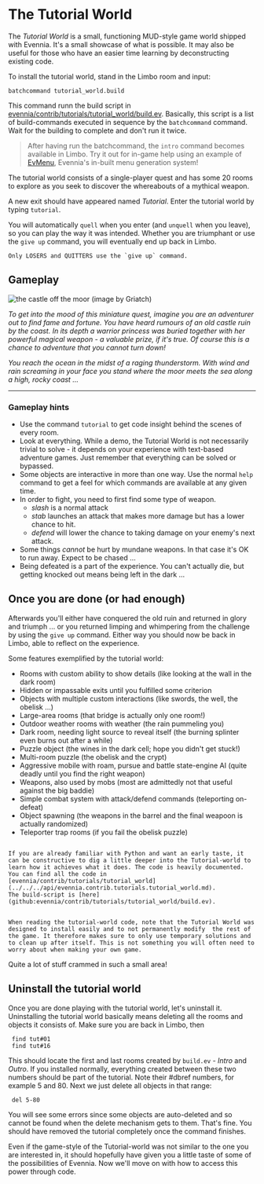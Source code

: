 # The Tutorial World

The *Tutorial World* is a small, functioning MUD-style game world shipped with Evennia.
It's a small showcase of what is possible. It may also be useful for those who have an easier
time learning by deconstructing existing code.

To install the tutorial world, stand in the Limbo room and input:

    batchcommand tutorial_world.build

This command runn the build script in 
[evennia/contrib/tutorials/tutorial_world/build.ev](github:evennia/contrib/tutorials/tutorial_world/build.ev).
Basically, this script is a list of build-commands executed in sequence by the `batchcommand` command.
Wait for the building to complete and don't run it twice.

> After having run the batchcommand, the `intro` command becomes available in Limbo. Try it out for
> in-game help using an example of [EvMenu](../../../Components/EvMenu.md), Evennia's in-built 
> menu generation system!

The tutorial world consists of a single-player quest and has some 20 rooms to explore as you seek
to discover the whereabouts of a mythical weapon. 

A new exit should have appeared named _Tutorial_. Enter the tutorial world by typing `tutorial`.

You will automatically `quell` when you enter (and `unquell` when you leave), so you can play the way it was intended. Whether you are triumphant or use the `give up` command, you will eventually end up back in Limbo.

```{important}
Only LOSERS and QUITTERS use the `give up` command.
```

## Gameplay

![the castle off the moor](https://images-wixmp-ed30a86b8c4ca887773594c2.wixmp.com/f/22916c25-6299-453d-a221-446ec839f567/da2pmzu-46d63c6d-9cdc-41dd-87d6-1106db5a5e1a.jpg/v1/fill/w_600,h_849,q_75,strp/the_castle_off_the_moor_by_griatch_art_da2pmzu-fullview.jpg?token=eyJ0eXAiOiJKV1QiLCJhbGciOiJIUzI1NiJ9.eyJzdWIiOiJ1cm46YXBwOiIsImlzcyI6InVybjphcHA6Iiwib2JqIjpbW3siaGVpZ2h0IjoiPD04NDkiLCJwYXRoIjoiXC9mXC8yMjkxNmMyNS02Mjk5LTQ1M2QtYTIyMS00NDZlYzgzOWY1NjdcL2RhMnBtenUtNDZkNjNjNmQtOWNkYy00MWRkLTg3ZDYtMTEwNmRiNWE1ZTFhLmpwZyIsIndpZHRoIjoiPD02MDAifV1dLCJhdWQiOlsidXJuOnNlcnZpY2U6aW1hZ2Uub3BlcmF0aW9ucyJdfQ.omuS3D1RmFiZCy9OSXiIita-HxVGrBok3_7asq0rflw)
(image by Griatch)

*To get into the mood of this miniature quest, imagine you are an adventurer out to find fame and
fortune. You have heard rumours of an old castle ruin by the coast. In its depth a warrior  princess
was buried together with her powerful magical weapon - a valuable prize, if it's true. Of course
this is a chance to adventure that you cannot turn down!*

*You reach the ocean in the midst of a raging thunderstorm. With wind and rain screaming in your
face you stand where the moor meets the sea along a high, rocky coast ...*

---

### Gameplay hints

- Use the command `tutorial` to get code insight behind the scenes of every room.
- Look at everything. While a demo, the Tutorial World is not necessarily trivial to solve - it depends  on your experience with text-based adventure games. Just remember that everything can be solved or bypassed.
- Some objects are interactive in more than one way. Use the normal `help` command to get a feel for which commands are available at any given time.
- In order to fight, you need to first find some type of weapon.
    - *slash* is a normal attack
    - *stab* launches an attack that makes more damage but has a lower chance to hit.
    - *defend* will lower the chance to taking damage on your enemy's next attack.
- Some things _cannot_ be hurt by mundane weapons. In that case it's OK to run away. Expect to be chased ...
- Being defeated is a part of the experience. You can't actually die, but getting knocked out
  means being left in the dark ...

## Once you are done (or had enough)

Afterwards you'll either have conquered the old ruin and returned in glory and triumph ... or
you returned limping and whimpering from the challenge by using the `give up` command.
Either way you should now be back in Limbo, able to reflect on the experience.

Some features exemplified by the tutorial world:

- Rooms with custom ability to show details (like looking at the wall in the dark room)
- Hidden or impassable exits until you fulfilled some criterion
- Objects with multiple custom interactions (like swords, the well, the obelisk ...)
- Large-area rooms (that bridge is actually only one room!)
- Outdoor weather rooms with weather (the rain pummeling you)
- Dark room, needing light source to reveal itself (the burning splinter even burns out after a while)
- Puzzle object (the wines in the dark cell; hope you didn't get stuck!)
- Multi-room puzzle (the obelisk and the crypt)
- Aggressive mobile with roam, pursue and battle state-engine AI (quite deadly until you find the right weapon)
- Weapons, also used by mobs (most are admittedly not that useful against the big baddie)
- Simple combat system with attack/defend commands (teleporting on-defeat)
- Object spawning (the weapons in the barrel and the final weapoon is actually randomized)
- Teleporter trap rooms (if you fail the obelisk puzzle)

```{sidebar} Extra Credit

If you are already familiar with Python and want an early taste, it can be constructive to dig a little deeper into the Tutorial-world to learn how it achieves what it does. The code is heavily documented. You can find all the code in [evennia/contrib/tutorials/tutorial_world](../../../api/evennia.contrib.tutorials.tutorial_world.md).
The build-script is [here](github:evennia/contrib/tutorials/tutorial_world/build.ev).


When reading the tutorial-world code, note that the Tutorial World was designed to install easily and to not permanently modify  the rest of the game. It therefore makes sure to only use temporary solutions and to clean up after itself. This is not something you will often need to worry about when making your own game.
```

Quite a lot of stuff crammed in such a small area!

## Uninstall the tutorial world

Once you are done playing with the tutorial world, let's uninstall it. Uninstalling the tutorial world basically means deleting all the rooms and objects it consists of. Make sure you are back in Limbo, then

     find tut#01
     find tut#16

This should locate the first and last rooms created by `build.ev` - *Intro* and *Outro*. If you installed normally, everything created between these two numbers should be part of the tutorial. Note their #dbref numbers, for example 5 and 80. Next we just delete all objects in that range:

     del 5-80

You will see some errors since some objects are auto-deleted and so cannot be found when the delete mechanism gets to them. That's fine.  You should have removed the tutorial completely once the command finishes.

Even if the game-style of the Tutorial-world was not similar to the one you are interested in, it should  hopefully have given you a little taste of some of the possibilities of Evennia. Now we'll move on with how to access this power through code.